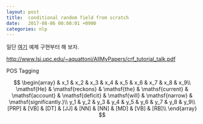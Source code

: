 ```yaml
---
layout: post
title:  conditional random field from scratch
date:   2017-08-06 00:00:01 +0900
categories: nlp
---
```


일단 [여기](http://blog.echen.me/2012/01/03/introduction-to-conditional-random-fields/) 예제 구현부터 해 보자.

http://www.lsi.upc.edu/~aquattoni/AllMyPapers/crf_tutorial_talk.pdf

POS Tagging

$$
\begin{array}
& x_1 & x_2 & x_3 & x_4 & x_5 & x_6 & x_7 & x_8 & x_9\\
\mathsf{He} & \mathsf{reckons} & \mathsf{the} & \mathsf{current} & \mathsf{account} & \mathsf{deficit} & \mathsf{will} & \mathsf{narrow} & \mathsf{significantly.}\\
y_1 & y_2 & y_3 & y_4 & y_5 & y_6 & y_7 & y_8 & y_9\\
[PRP] & [VB] & [DT] & [JJ] & [NN] & [NN] & [MD] & [VB] & [RB]\\
\end{array}
$$
